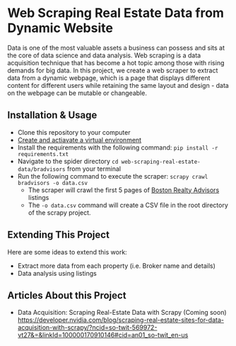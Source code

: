 # Web Scraping Real Estate Data from Dynamic Website
Data is one of the most valuable assets a business can possess and sits at the core of data science and data analysis. Web scraping is a data acquisition technique 
that has become a hot topic among those with rising demands for big data. In this project, we create a web scraper to extract data from a dynamic webpage, which is 
a page that displays different content for different users while retaining the same layout and design - data on the webpage can be mutable or changeable. 

## Installation & Usage
- Clone this repository to your computer
- [Create and actiavate a virtual environment](https://docs.python.org/3/library/venv.html) 
- Install the requirements with the following command: `pip install -r requirements.txt` 
- Navigate to the spider directory `cd web-scraping-real-estate-data/bradvisors` from your terminal
- Run the following command to execute the scraper: `scrapy crawl bradvisors -o data.csv`
  - The scraper will crawl the first 5 pages of [Boston Realty Advisors](https://bradvisors.com/listings/) listings
  - The `-o data.csv` command will create a CSV file in the root directory of the scrapy project. 
  
## Extending This Project 
Here are some ideas to extend this work: 
- Extract more data from each property (i.e. Broker name and details) 
- Data analysis using listings

## Articles About this Project
- Data Acquisition: Scraping Real-Estate Data with Scrapy (Coming soon)
https://developer.nvidia.com/blog/scraping-real-estate-sites-for-data-acquisition-with-scrapy/?ncid=so-twit-569972-vt27&=&linkId=100000170910146#cid=an01_so-twit_en-us
